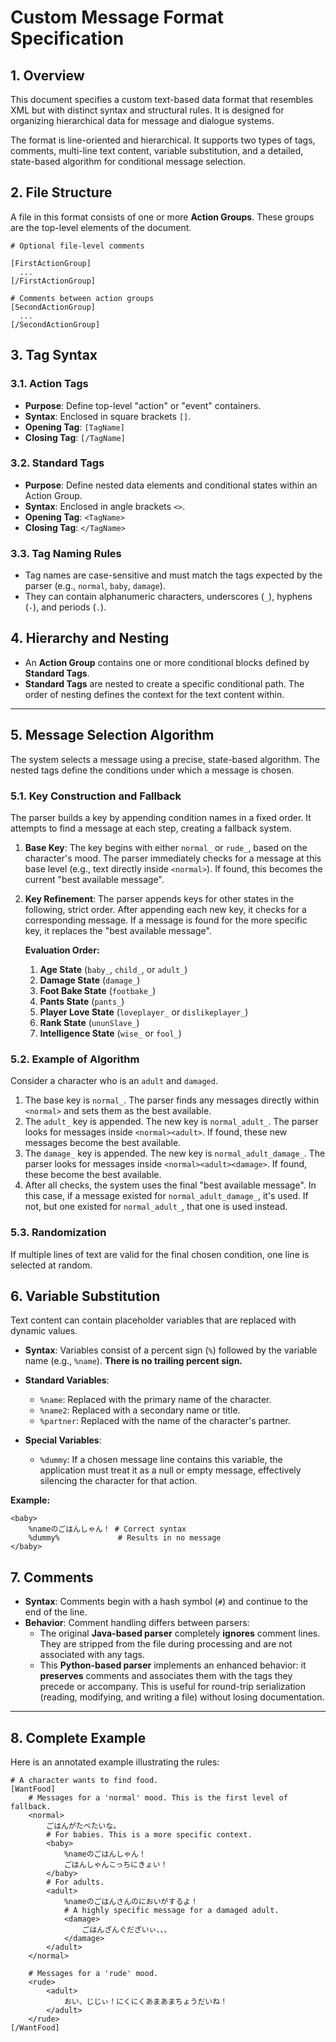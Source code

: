 # Custom Message Format Specification

## 1. Overview

This document specifies a custom text-based data format that resembles XML but with distinct syntax and structural rules. It is designed for organizing hierarchical data for message and dialogue systems.

The format is line-oriented and hierarchical. It supports two types of tags, comments, multi-line text content, variable substitution, and a detailed, state-based algorithm for conditional message selection.

## 2. File Structure

A file in this format consists of one or more **Action Groups**. These groups are the top-level elements of the document.

```
# Optional file-level comments

[FirstActionGroup]
  ...
[/FirstActionGroup]

# Comments between action groups
[SecondActionGroup]
  ...
[/SecondActionGroup]
```

## 3. Tag Syntax

### 3.1. Action Tags

- **Purpose**: Define top-level "action" or "event" containers.
- **Syntax**: Enclosed in square brackets `[]`.
- **Opening Tag**: `[TagName]`
- **Closing Tag**: `[/TagName]`

### 3.2. Standard Tags

- **Purpose**: Define nested data elements and conditional states within an Action Group.
- **Syntax**: Enclosed in angle brackets `<>`.
- **Opening Tag**: `<TagName>`
- **Closing Tag**: `</TagName>`

### 3.3. Tag Naming Rules

- Tag names are case-sensitive and must match the tags expected by the parser (e.g., `normal`, `baby`, `damage`).
- They can contain alphanumeric characters, underscores (`_`), hyphens (`-`), and periods (`.`).

## 4. Hierarchy and Nesting

- An **Action Group** contains one or more conditional blocks defined by **Standard Tags**.
- **Standard Tags** are nested to create a specific conditional path. The order of nesting defines the context for the text content within.

---

## 5. Message Selection Algorithm

The system selects a message using a precise, state-based algorithm. The nested tags define the conditions under which a message is chosen.

### 5.1. Key Construction and Fallback

The parser builds a key by appending condition names in a fixed order. It attempts to find a message at each step, creating a fallback system.

1.  **Base Key**: The key begins with either `normal_` or `rude_`, based on the character's mood. The parser immediately checks for a message at this base level (e.g., text directly inside `<normal>`). If found, this becomes the current "best available message".

2.  **Key Refinement**: The parser appends keys for other states in the following, strict order. After appending each new key, it checks for a corresponding message. If a message is found for the more specific key, it replaces the "best available message".

    **Evaluation Order:**
    1.  **Age State** (`baby_`, `child_`, or `adult_`)
    2.  **Damage State** (`damage_`)
    3.  **Foot Bake State** (`footbake_`)
    4.  **Pants State** (`pants_`)
    5.  **Player Love State** (`loveplayer_` or `dislikeplayer_`)
    6.  **Rank State** (`ununSlave_`)
    7.  **Intelligence State** (`wise_` or `fool_`)

### 5.2. Example of Algorithm

Consider a character who is an `adult` and `damaged`.
1.  The base key is `normal_`. The parser finds any messages directly within `<normal>` and sets them as the best available.
2.  The `adult_` key is appended. The new key is `normal_adult_`. The parser looks for messages inside `<normal><adult>`. If found, these new messages become the best available.
3.  The `damage_` key is appended. The new key is `normal_adult_damage_`. The parser looks for messages inside `<normal><adult><damage>`. If found, these become the best available.
4.  After all checks, the system uses the final "best available message". In this case, if a message existed for `normal_adult_damage_`, it's used. If not, but one existed for `normal_adult_`, that one is used instead.

### 5.3. Randomization

If multiple lines of text are valid for the final chosen condition, one line is selected at random.

## 6. Variable Substitution

Text content can contain placeholder variables that are replaced with dynamic values.

- **Syntax**: Variables consist of a percent sign (`%`) followed by the variable name (e.g., `%name`). **There is no trailing percent sign.**

- **Standard Variables**:
  - `%name`: Replaced with the primary name of the character.
  - `%name2`: Replaced with a secondary name or title.
  - `%partner`: Replaced with the name of the character's partner.

- **Special Variables**:
  - `%dummy`: If a chosen message line contains this variable, the application must treat it as a null or empty message, effectively silencing the character for that action.

**Example:**
```
<baby>
    %nameのごはんしゃん！ # Correct syntax
    %dummy%             # Results in no message
</baby>
```

## 7. Comments

- **Syntax**: Comments begin with a hash symbol (`#`) and continue to the end of the line.
- **Behavior**: Comment handling differs between parsers:
  - The original **Java-based parser** completely **ignores** comment lines. They are stripped from the file during processing and are not associated with any tags.
  - This **Python-based parser** implements an enhanced behavior: it **preserves** comments and associates them with the tags they precede or accompany. This is useful for round-trip serialization (reading, modifying, and writing a file) without losing documentation.
---

## 8. Complete Example

Here is an annotated example illustrating the rules:

```
# A character wants to find food.
[WantFood]
    # Messages for a 'normal' mood. This is the first level of fallback.
    <normal>
        ごはんがたべたいな。
        # For babies. This is a more specific context.
        <baby>
            %nameのごはんしゃん！
            ごはんしゃんこっちにきょい！
        </baby>
        # For adults.
        <adult>
            %nameのごはんさんのにおいがするよ！
            # A highly specific message for a damaged adult.
            <damage>
                ごはんざんぐだざいぃ、、、
            </damage>
        </adult>
    </normal>

    # Messages for a 'rude' mood.
    <rude>
        <adult>
            おい、じじぃ！にくにくあまあまちょうだいね！
        </adult>
    </rude>
[/WantFood]
```
